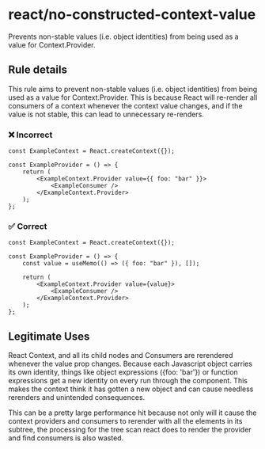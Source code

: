 # react/no-constructed-context-value

<!-- end auto-generated rule header -->

Prevents non-stable values (i.e. object identities) from being used as a value for Context.Provider.

## Rule details

This rule aims to prevent non-stable values (i.e. object identities) from being used as a value for Context.Provider. This is because React will re-render all consumers of a context whenever the context value changes, and if the value is not stable, this can lead to unnecessary re-renders.

### ❌ Incorrect

```tsx
const ExampleContext = React.createContext({});

const ExampleProvider = () => {
    return (
        <ExampleContext.Provider value={{ foo: "bar" }}>
            <ExampleConsumer />
        </ExampleContext.Provider>
    );
};
```

### ✅ Correct

```tsx
const ExampleContext = React.createContext({});

const ExampleProvider = () => {
    const value = useMemo(() => ({ foo: "bar" }), []);

    return (
        <ExampleContext.Provider value={value}>
            <ExampleConsumer />
        </ExampleContext.Provider>
    );
};
```

## Legitimate Uses

React Context, and all its child nodes and Consumers are rerendered whenever the value prop changes. Because each Javascript object carries its own identity, things like object expressions ({foo: 'bar'}) or function expressions get a new identity on every run through the component. This makes the context think it has gotten a new object and can cause needless rerenders and unintended consequences.

This can be a pretty large performance hit because not only will it cause the context providers and consumers to rerender with all the elements in its subtree, the processing for the tree scan react does to render the provider and find consumers is also wasted.

